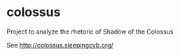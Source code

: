 colossus
========

Project to analyze the rhetoric of Shadow of the Colossus

See http://colossus.sleepingcyb.org/
